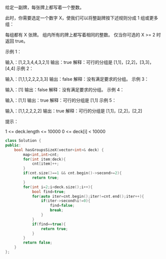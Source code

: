 给定一副牌，每张牌上都写着一个整数。

此时，你需要选定一个数字 X，使我们可以将整副牌按下述规则分成 1 组或更多组：

每组都有 X 张牌。
组内所有的牌上都写着相同的整数。
仅当你可选的 X >= 2 时返回 true。

 

示例 1：

输入：[1,2,3,4,4,3,2,1]
输出：true
解释：可行的分组是 [1,1]，[2,2]，[3,3]，[4,4]
示例 2：

输入：[1,1,1,2,2,2,3,3]
输出：false
解释：没有满足要求的分组。
示例 3：

输入：[1]
输出：false
解释：没有满足要求的分组。
示例 4：

输入：[1,1]
输出：true
解释：可行的分组是 [1,1]
示例 5：

输入：[1,1,2,2,2,2]
输出：true
解释：可行的分组是 [1,1]，[2,2]，[2,2]

提示：

1 <= deck.length <= 10000
0 <= deck[i] < 10000

```cpp
class Solution {
public:
    bool hasGroupsSizeX(vector<int>& deck) {
        map<int,int>cnt;
        for(int item:deck){
            cnt[item]++;
        }
        if(cnt.size()==1 && cnt.begin()->second>=2){
            return true;
        }
        for(int i=2;i<deck.size();i++){
            bool find=true;
            for(auto iter=cnt.begin();iter!=cnt.end();iter++){
                if(iter->second%i!=0){
                    find=false;
                    break;
                }
            }
            if(find==true){
                return true;
            }
        }
        return false;
    }
};
```


